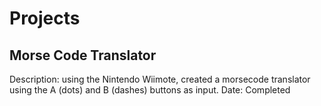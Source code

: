 # Projects

## Morse Code Translator
Description: using the Nintendo Wiimote, created a morsecode translator using the A (dots) and B (dashes) buttons as input. 
Date: Completed 
